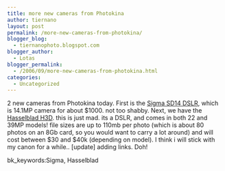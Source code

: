 ```yaml
---
title: more new cameras from Photokina
author: tiernano
layout: post
permalink: /more-new-cameras-from-photokina/
blogger_blog:
  - tiernanophoto.blogspot.com
blogger_author:
  - Lotas
blogger_permalink:
  - /2006/09/more-new-cameras-from-photokina.html
categories:
  - Uncategorized
---
```

2 new cameras from Photokina today. First is the [Sigma SD14 DSLR][1], which is 14.1MP camera for about $1000. not too shabby. Next, we have the [Hasselblad H3D][2]. this is just mad. its a DSLR, and comes in both 22 and 39MP models! file sizes are up to 110mb per photo (which is about 80 photos on an 8Gb card, so you would want to carry a lot around) and will cost between $30 and $40k (depending on model). I think i will stick with my canon for a while.. [update] adding links. Doh!

bk_keywords:Sigma, Hasselblad

 [1]: http://www.gizmodo.com/gadgets/digital-cameras/sigma-intros-sd14-dslr-with-foveon-x3-sensor-203226.php
 [2]: http://www.gizmodo.com/gadgets/digital-cameras/hasselblad-h3d-dslr-39-megapixels-lunar-price-203263.php